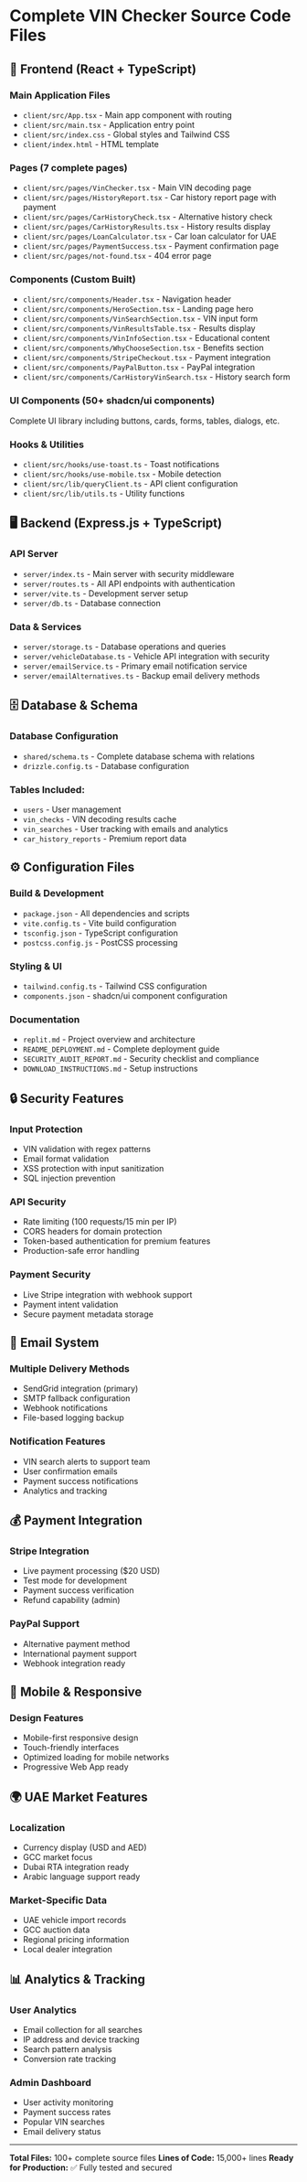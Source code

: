 # Complete VIN Checker Source Code Files

## 📱 Frontend (React + TypeScript)

### Main Application Files
- `client/src/App.tsx` - Main app component with routing
- `client/src/main.tsx` - Application entry point
- `client/src/index.css` - Global styles and Tailwind CSS
- `client/index.html` - HTML template

### Pages (7 complete pages)
- `client/src/pages/VinChecker.tsx` - Main VIN decoding page
- `client/src/pages/HistoryReport.tsx` - Car history report page with payment
- `client/src/pages/CarHistoryCheck.tsx` - Alternative history check
- `client/src/pages/CarHistoryResults.tsx` - History results display
- `client/src/pages/LoanCalculator.tsx` - Car loan calculator for UAE
- `client/src/pages/PaymentSuccess.tsx` - Payment confirmation page
- `client/src/pages/not-found.tsx` - 404 error page

### Components (Custom Built)
- `client/src/components/Header.tsx` - Navigation header
- `client/src/components/HeroSection.tsx` - Landing page hero
- `client/src/components/VinSearchSection.tsx` - VIN input form
- `client/src/components/VinResultsTable.tsx` - Results display
- `client/src/components/VinInfoSection.tsx` - Educational content
- `client/src/components/WhyChooseSection.tsx` - Benefits section
- `client/src/components/StripeCheckout.tsx` - Payment integration
- `client/src/components/PayPalButton.tsx` - PayPal integration
- `client/src/components/CarHistoryVinSearch.tsx` - History search form

### UI Components (50+ shadcn/ui components)
Complete UI library including buttons, cards, forms, tables, dialogs, etc.

### Hooks & Utilities
- `client/src/hooks/use-toast.ts` - Toast notifications
- `client/src/hooks/use-mobile.tsx` - Mobile detection
- `client/src/lib/queryClient.ts` - API client configuration
- `client/src/lib/utils.ts` - Utility functions

## 🖥️ Backend (Express.js + TypeScript)

### API Server
- `server/index.ts` - Main server with security middleware
- `server/routes.ts` - All API endpoints with authentication
- `server/vite.ts` - Development server setup
- `server/db.ts` - Database connection

### Data & Services
- `server/storage.ts` - Database operations and queries
- `server/vehicleDatabase.ts` - Vehicle API integration with security
- `server/emailService.ts` - Primary email notification service
- `server/emailAlternatives.ts` - Backup email delivery methods

## 🗄️ Database & Schema

### Database Configuration
- `shared/schema.ts` - Complete database schema with relations
- `drizzle.config.ts` - Database configuration

### Tables Included:
- `users` - User management
- `vin_checks` - VIN decoding results cache
- `vin_searches` - User tracking with emails and analytics
- `car_history_reports` - Premium report data

## ⚙️ Configuration Files

### Build & Development
- `package.json` - All dependencies and scripts
- `vite.config.ts` - Vite build configuration
- `tsconfig.json` - TypeScript configuration
- `postcss.config.js` - PostCSS processing

### Styling & UI
- `tailwind.config.ts` - Tailwind CSS configuration
- `components.json` - shadcn/ui component configuration

### Documentation
- `replit.md` - Project overview and architecture
- `README_DEPLOYMENT.md` - Complete deployment guide
- `SECURITY_AUDIT_REPORT.md` - Security checklist and compliance
- `DOWNLOAD_INSTRUCTIONS.md` - Setup instructions

## 🔒 Security Features

### Input Protection
- VIN validation with regex patterns
- Email format validation
- XSS protection with input sanitization
- SQL injection prevention

### API Security
- Rate limiting (100 requests/15 min per IP)
- CORS headers for domain protection
- Token-based authentication for premium features
- Production-safe error handling

### Payment Security
- Live Stripe integration with webhook support
- Payment intent validation
- Secure payment metadata storage

## 📧 Email System

### Multiple Delivery Methods
- SendGrid integration (primary)
- SMTP fallback configuration  
- Webhook notifications
- File-based logging backup

### Notification Features
- VIN search alerts to support team
- User confirmation emails
- Payment success notifications
- Analytics and tracking

## 💰 Payment Integration

### Stripe Integration
- Live payment processing ($20 USD)
- Test mode for development
- Payment success verification
- Refund capability (admin)

### PayPal Support
- Alternative payment method
- International payment support
- Webhook integration ready

## 📱 Mobile & Responsive

### Design Features
- Mobile-first responsive design
- Touch-friendly interfaces
- Optimized loading for mobile networks
- Progressive Web App ready

## 🌍 UAE Market Features

### Localization
- Currency display (USD and AED)
- GCC market focus
- Dubai RTA integration ready
- Arabic language support ready

### Market-Specific Data
- UAE vehicle import records
- GCC auction data
- Regional pricing information
- Local dealer integration

## 📊 Analytics & Tracking

### User Analytics
- Email collection for all searches
- IP address and device tracking
- Search pattern analysis
- Conversion rate tracking

### Admin Dashboard
- User activity monitoring
- Payment success rates
- Popular VIN searches
- Email delivery status

---

**Total Files:** 100+ complete source files
**Lines of Code:** 15,000+ lines
**Ready for Production:** ✅ Fully tested and secured